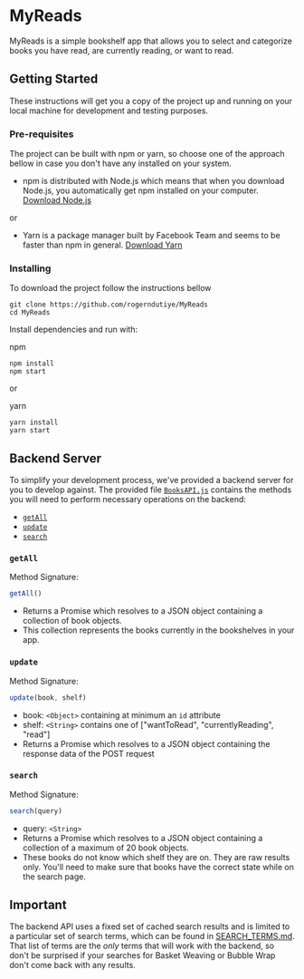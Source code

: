 # MyReads


MyReads is a simple bookshelf app that allows you to select and categorize books you have read, are currently reading, or want to read. 

## Getting Started

These instructions will get you a copy of the project up and running on your local machine for development and testing purposes. 

### Pre-requisites

The project can be built with npm or yarn, so choose one of the approach bellow in case you don't 
have any installed on your system. 

* npm is distributed with Node.js which means that when you download Node.js, 
you automatically get npm installed on your computer. [Download Node.js](https://github.com/facebookincubator/create-react-app)

or

* Yarn is a package manager built by Facebook Team and seems to be faster than npm in general.  [Download Yarn](https://yarnpkg.com/en/docs/install)


### Installing

To download the project follow the instructions bellow

```
git clone https://github.com/rogerndutiye/MyReads
cd MyReads
```

Install dependencies and run with:
 
npm
```
npm install
npm start
```
or

yarn
```
yarn install
yarn start
```


## Backend Server

To simplify your development process, we've provided a backend server for you to develop against. The provided file [`BooksAPI.js`](src/BooksAPI.js) contains the methods you will need to perform necessary operations on the backend:

* [`getAll`](#getall)
* [`update`](#update)
* [`search`](#search)

### `getAll`

Method Signature:

```js
getAll()
```

* Returns a Promise which resolves to a JSON object containing a collection of book objects.
* This collection represents the books currently in the bookshelves in your app.

### `update`

Method Signature:

```js
update(book, shelf)
```

* book: `<Object>` containing at minimum an `id` attribute
* shelf: `<String>` contains one of ["wantToRead", "currentlyReading", "read"]  
* Returns a Promise which resolves to a JSON object containing the response data of the POST request

### `search`

Method Signature:

```js
search(query)
```

* query: `<String>`
* Returns a Promise which resolves to a JSON object containing a collection of a maximum of 20 book objects.
* These books do not know which shelf they are on. They are raw results only. You'll need to make sure that books have the correct state while on the search page.

## Important
The backend API uses a fixed set of cached search results and is limited to a particular set of search terms, which can be found in [SEARCH_TERMS.md](SEARCH_TERMS.md). That list of terms are the _only_ terms that will work with the backend, so don't be surprised if your searches for Basket Weaving or Bubble Wrap don't come back with any results.